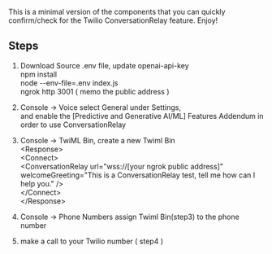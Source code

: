This is a minimal version of the components that you can quickly confirm/check for the Twilio ConversationRelay feature. Enjoy!

Steps
------
1. Download Source
   .env file, update openai-api-key<br/>
   npm install<br/>
   node --env-file=.env index.js<br/>
   ngrok http 3001 ( memo the public address )<br/>
2. Console -> Voice
   select General under Settings,<br/>
   and enable the [Predictive and Generative AI/ML] Features Addendum in order to use ConversationRelay<br/>
3. Console -> TwiML Bin, create a new Twiml Bin<br/>
     \<Response\><br/>
        \<Connect\><br/>
         \<ConversationRelay url="wss://[your ngrok public address]" <br/>
            welcomeGreeting="This is a ConversationRelay test, tell me how can I help you." /\><br/>
        \</Connect\><br/>
    \</Response\><br/>
4. Console -> Phone Numbers
   assign Twiml Bin(step3) to the phone number<br/>

5. make a call to your Twilio number ( step4 )
